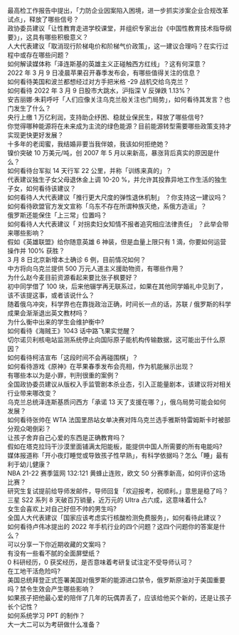 最高检工作报告中提出，「力防企业因案陷入困境，进一步抓实涉案企业合规改革试点」，释放了哪些信号？  
政协委员建议「让性教育走进学校课堂，并组织专家出台《中国性教育技术指导纲要》」，这具有哪些积极意义？  
人大代表建议「取消现行阶梯电价和阶梯气价政策」，这一建议合理吗？在实行过程中或存在哪些问题？  
如何解读媒体称「泽连斯基的英雄主义正碰触西方红线」？这有何深意？  
2022 年 3 月 9 日凌晨苹果召开春季发布会，有哪些值得关注的信息？  
如何看待美国和波兰都想经过对方手把米格 -29 战机交给乌克兰？  
如何看待 2022 年 3 月 9 日股市大跳水，沪指深 V 反弹跌 1.13%？  
安吉丽娜·朱莉呼吁「人们应像关注乌克兰般关注也门局势」，如何看待其发言？也门发生了什么？  
央行上缴 1 万亿利润，支持助企纾困、稳就业保民生，释放了哪些信号?  
你觉得哪种能源将在未来成为主流的绿色能源？目前能源转型需要哪些政策支持才实现更快更好发展？  
十多年的老闺蜜，我结婚非要当我伴娘，我该如何拒绝她？  
镍价突破 10 万美元/吨，创 2007 年 5 月以来新高，暴涨背后真实的原因是什么？  
如何看待台军拟 14 天行军 22 公里，并称「训练来真的」？  
代表建议独生子女父母退休金上调 10-20 %，并允许其投靠异地工作生活的独生子女，如何看待该建议？  
如何看待人大代表建议「推行更大尺度的弹性退休机制」 ？你支持这一建议吗？  
如何看待欧盟官方发文宣称「乌东不存在所谓种族灭绝，系俄方造谣」？  
俄罗斯还能保住「上三常」位置吗？  
如何看待人大代表建议「 对拐卖妇女知情不报者追究相应法律责任」 ？此举会带来哪些影响？  
假如《英雄联盟》给你随意英雄 6 神装，但是血量上限只有 1 滴，你要如何运营操作并 100% 获胜？  
3 月 8 日北京新增本土确诊 6 例，目前情况如何？  
中方将向乌克兰提供 500 万元人道主义援助物资，有哪些作用？  
为什么赵今麦目前资源看起来要比张子枫要好？  
初中同学借了 100 块，后来他辍学再无联系过，如果在其他同学婚礼中见到了，该不该提这事，或者该说什么？  
随着俄乌冲突，科学界也在靠拢政治正确，时间长一点的话，苏联 / 俄罗斯的科学成果会渐渐退出英文教材吗？  
为什么衡中出来的学生会维护衡中?  
如何看待《海贼王》1043 话中路飞果实觉醒？  
切尔诺贝利核电站监测系统停止向国际原子能机构传输数据，这可能出于什么原因？  
如何看待柯洁宣布「这段时间不会再碰围棋」？  
如何看待游戏《原神》在苹果春季发布会亮相，作为机能展示出现？  
有哪些本以为是小罪，判刑很重的案例？  
全国政协委员建议从版权入手监管剧本杀业态，引入正能量剧本，该建议将对相关行业带来哪改变？  
乌克兰总统泽连斯基质问西方「承诺 13 天了支援在哪？」，俄乌局势可能会如何发展？  
如何看待张帅在 WTA 法国里昂站女单决赛对阵乌克兰选手雅斯特雷姆斯卡时被部分观众喝倒彩？  
让孩子舍弃自己心爱的东西是正确教育吗？  
假如在塔克拉玛干沙漠里面铺满太阳能板，能提供中国人所需要的所有电能吗?  
媒体报道称「开小夜灯睡觉或导致孩子性早熟」，有科学依据吗？怎么「睡」最有利于幼儿健康？  
NBA 21-22 赛季篮网 132:121 黄蜂止连败，欧文 50 分赛季新高，如何评价这场比赛？  
研究生复试提前给导师发邮件，导师回复「欢迎报考，祝顺利。」意思是稳了吗？  
三星 S22 系列 8 天破百万销量，近万元的 UItra 占六成，这意味着什么?  
女生会喜欢上对自己好但不帅的男生吗?  
全国人大代表建议「国家应该考虑实行核酸检测免费服务」，如何看待此建议？  
如何看待卢伟冰提出的 2022 年手机行业的四个问题？这四个问题你的答案是什么？  
可以分享一下你近期收藏的文案吗？  
有没有一些看不腻的全面屏壁纸？  
0 科研经历，0 获奖经历，是否意味着考研复试注定不受导师认可？  
在工地干活危险吗?  
美国总统拜登正式签署美国对俄罗斯的能源进口禁令，俄罗斯原油对于美国重要吗？禁令生效会产生哪些影响？  
如果孩子把他最心爱的陪伴了几年的玩偶弄丢了，应该给他买个新的，还是让孩子长个记性？  
如何系统学习 PPT 的制作？  
大一大二可以为考研做什么准备？  
